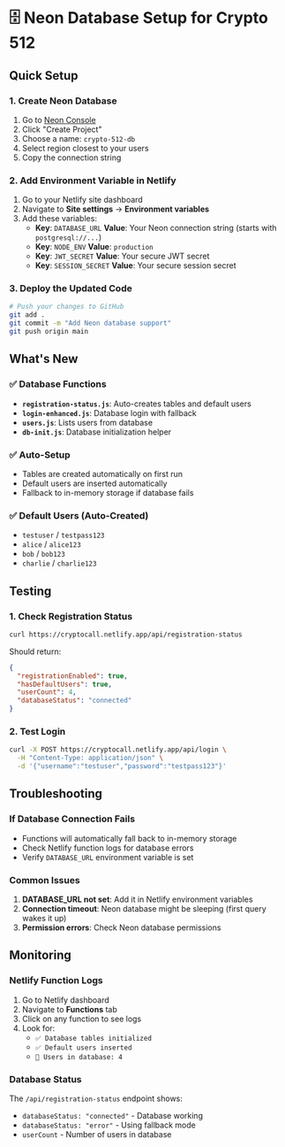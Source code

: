 # 🗄️ Neon Database Setup for Crypto 512

## Quick Setup

### 1. Create Neon Database
1. Go to [Neon Console](https://console.neon.tech)
2. Click "Create Project"
3. Choose a name: `crypto-512-db`
4. Select region closest to your users
5. Copy the connection string

### 2. Add Environment Variable in Netlify
1. Go to your Netlify site dashboard
2. Navigate to **Site settings** → **Environment variables**
3. Add these variables:
   - **Key**: `DATABASE_URL` **Value**: Your Neon connection string (starts with `postgresql://...`)
   - **Key**: `NODE_ENV` **Value**: `production`
   - **Key**: `JWT_SECRET` **Value**: Your secure JWT secret
   - **Key**: `SESSION_SECRET` **Value**: Your secure session secret

### 3. Deploy the Updated Code
```bash
# Push your changes to GitHub
git add .
git commit -m "Add Neon database support"
git push origin main
```

## What's New

### ✅ Database Functions
- **`registration-status.js`**: Auto-creates tables and default users
- **`login-enhanced.js`**: Database login with fallback
- **`users.js`**: Lists users from database
- **`db-init.js`**: Database initialization helper

### ✅ Auto-Setup
- Tables are created automatically on first run
- Default users are inserted automatically
- Fallback to in-memory storage if database fails

### ✅ Default Users (Auto-Created)
- `testuser` / `testpass123`
- `alice` / `alice123`
- `bob` / `bob123`
- `charlie` / `charlie123`

## Testing

### 1. Check Registration Status
```bash
curl https://cryptocall.netlify.app/api/registration-status
```

Should return:
```json
{
  "registrationEnabled": true,
  "hasDefaultUsers": true,
  "userCount": 4,
  "databaseStatus": "connected"
}
```

### 2. Test Login
```bash
curl -X POST https://cryptocall.netlify.app/api/login \
  -H "Content-Type: application/json" \
  -d '{"username":"testuser","password":"testpass123"}'
```

## Troubleshooting

### If Database Connection Fails
- Functions will automatically fall back to in-memory storage
- Check Netlify function logs for database errors
- Verify `DATABASE_URL` environment variable is set

### Common Issues
1. **DATABASE_URL not set**: Add it in Netlify environment variables
2. **Connection timeout**: Neon database might be sleeping (first query wakes it up)
3. **Permission errors**: Check Neon database permissions

## Monitoring

### Netlify Function Logs
1. Go to Netlify dashboard
2. Navigate to **Functions** tab
3. Click on any function to see logs
4. Look for:
   - `✅ Database tables initialized`
   - `✅ Default users inserted`
   - `👥 Users in database: 4`

### Database Status
The `/api/registration-status` endpoint shows:
- `databaseStatus: "connected"` - Database working
- `databaseStatus: "error"` - Using fallback mode
- `userCount` - Number of users in database
